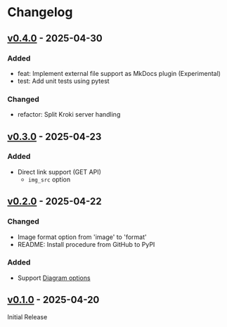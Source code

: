 # Changelog

## [v0.4.0](https://github.com/hkato/markdown-kroki/releases/tag/v0.4.0) - 2025-04-30

### Added

- feat: Implement external file support as MkDocs plugin (Experimental)
- test: Add unit tests using pytest

### Changed

- refactor: Split Kroki server handling

## [v0.3.0](https://github.com/hkato/markdown-kroki/releases/tag/v0.3.0) - 2025-04-23

### Added

- Direct link support (GET API)
    - `img_src` option

## [v0.2.0](https://github.com/hkato/markdown-kroki/releases/tag/v0.2.0) - 2025-04-22

### Changed

- Image format option from 'image' to 'format'
- README: Install procedure from GitHub to PyPI

### Added

- Support [Diagram options](https://docs.kroki.io/kroki/setup/diagram-options/)

## [v0.1.0](https://github.com/hkato/markdown-kroki/releases/tag/v0.1.0) - 2025-04-20

Initial Release
